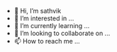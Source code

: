 - 👋 Hi, I’m sathvik
- 👀 I’m interested in ...
- 🌱 I’m currently learning ...
- 💞️ I’m looking to collaborate on ...
- 📫 How to reach me ...
